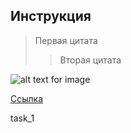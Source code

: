 ## Инструкция

>Первая цитата
>> Вторая цитата

![alt text for image](995.jpg)

[Ссылка](https://t.me/+onYatGDyQ6piMTMy)

task_1
